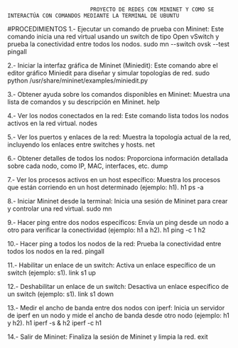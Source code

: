                               PROYECTO DE REDES CON MININET Y COMO SE INTERACTÚA CON COMANDOS MEDIANTE LA TERMINAL DE UBUNTU

#PROCEDIMIENTOS
1.- Ejecutar un comando de prueba con Mininet:
    Este comando inicia una red virtual usando un switch de tipo Open vSwitch y prueba la conectividad entre     todos los nodos.
              sudo mn --switch ovsk --test pingall

2.- Iniciar la interfaz gráfica de Mininet (Miniedit):
    Este comando abre el editor gráfico Miniedit para diseñar y simular topologías de red.
              sudo python /usr/share/mininet/examples/miniedit.py

3.- Obtener ayuda sobre los comandos disponibles en Mininet:
    Muestra una lista de comandos y su descripción en Mininet.
              help

4.- Ver los nodos conectados en la red:
    Este comando lista todos los nodos activos en la red virtual.
              nodes

5.- Ver los puertos y enlaces de la red:
    Muestra la topología actual de la red, incluyendo los enlaces entre switches y hosts.
              net

6.- Obtener detalles de todos los nodos:
    Proporciona información detallada sobre cada nodo, como IP, MAC, interfaces, etc.
              dump

7.- Ver los procesos activos en un host específico:
    Muestra los procesos que están corriendo en un host determinado (ejemplo: h1).
            h1 ps -a

8.- Iniciar Mininet desde la terminal:
    Inicia una sesión de Mininet para crear y controlar una red virtual.
            sudo mn

9.- Hacer ping entre dos nodos específicos:
    Envía un ping desde un nodo a otro para verificar la conectividad (ejemplo: h1 a h2).
            h1 ping -c 1 h2

10.- Hacer ping a todos los nodos de la red:
      Prueba la conectividad entre todos los nodos en la red.
            pingall

11.- Habilitar un enlace de un switch:
      Activa un enlace específico de un switch (ejemplo: s1).
            link s1 up

12.- Deshabilitar un enlace de un switch:
      Desactiva un enlace específico de un switch (ejemplo: s1).
            link s1 down

13.- Medir el ancho de banda entre dos nodos con iperf:
      Inicia un servidor de iperf en un nodo y mide el ancho de banda desde otro nodo (ejemplo: h1 y h2).
            h1 iperf -s &
            h2 iperf -c h1

14.- Salir de Mininet:
      Finaliza la sesión de Mininet y limpia la red.
            exit













